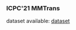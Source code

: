 ### ICPC'21 MMTrans

dataset available: [dataset](https://portland-my.sharepoint.com/:u:/g/personal/zhyang8-c_my_cityu_edu_hk/EW2Ldy5UPORGlVnaous79eUBcRjHbYVjgP3P-8N1YoG8pw?e=DNkJD0)
